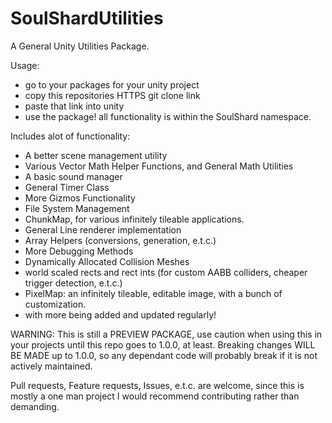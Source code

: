# SoulShardUtilities

A General Unity Utilities Package.

Usage:

- go to your packages for your unity project
- copy this repositories HTTPS git clone link
- paste that link into unity
- use the package! all functionality is within the SoulShard namespace.

Includes alot of functionality:

- A better scene management utility
- Various Vector Math Helper Functions, and General Math Utilities
- A basic sound manager
- General Timer Class
- More Gizmos Functionality
- File System Management
- ChunkMap, for various infinitely tileable applications.
- General Line renderer implementation
- Array Helpers (conversions, generation, e.t.c.)
- More Debugging Methods
- Dynamically Allocated Collision Meshes
- world scaled rects and rect ints (for custom AABB colliders, cheaper trigger detection, e.t.c.)
- PixelMap: an infinitely tileable, editable image, with a bunch of customization.
- with more being added and updated regularly!

WARNING: This is still a PREVIEW PACKAGE, use caution when using this in your projects until this repo goes to 1.0.0, at least.
Breaking changes WILL BE MADE up to 1.0.0, so any dependant code will probably break if it is not actively maintained.

Pull requests, Feature requests, Issues, e.t.c. are welcome, since this is mostly a one man project
I would recommend contributing rather than demanding.
